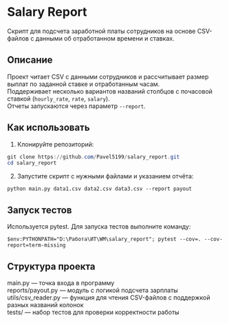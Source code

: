 # Salary Report

Скрипт для подсчета заработной платы сотрудников на основе CSV-файлов с данными об отработанном времени и ставках.

## Описание

Проект читает CSV с данными сотрудников и рассчитывает размер выплат по заданной ставке и отработанным часам.  
Поддерживает несколько вариантов названий столбцов с почасовой ставкой (`hourly_rate`, `rate`, `salary`).  
Отчеты запускаются через параметр `--report`.

## Как использовать

1. Клонируйте репозиторий:
 
```powershell   
git clone https://github.com/Pavel5199/salary_report.git  
cd salary_report  
```

2. Запустите скрипт с нужными файлами и указанием отчёта:

```
python main.py data1.csv data2.csv data3.csv --report payout
```

## Запуск тестов

Используется pytest.  Для запуска тестов выполните команду: 
```
$env:PYTHONPATH="D:\Работа\ИТ\WM\salary_report"; pytest --cov=. --cov-report=term-missing
```

## Структура проекта

main.py — точка входа в программу  
reports/payout.py — модуль с логикой подсчета зарплаты  
utils/csv_reader.py — функция для чтения CSV-файлов с поддержкой разных названий колонок  
tests/ — набор тестов для проверки корректности работы
